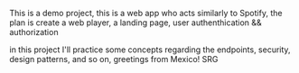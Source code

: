 This is a demo project, 
this is a web app who acts similarly to Spotify, the plan is create a web player, a landing page, user authenthication && authorization

in this project I'll practice some concepts regarding the endpoints, security, design patterns, and so on, greetings from Mexico!
SRG
